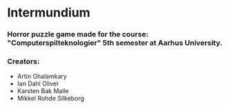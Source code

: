 # Intermundium

### Horror puzzle game made for the course: "Computerspilteknologier" 5th semester at Aarhus University.

### Creators:
* Artin Ghalamkary
* Ian Dahl Oliver
* Karsten Bak Malle
* Mikkel Rohde Silkeborg
